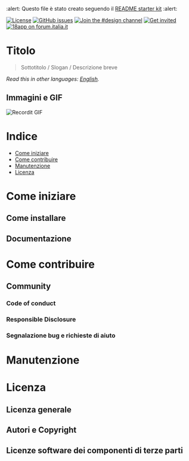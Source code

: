 :alert: Questo file è stato creato seguendo il  [README starter kit](https://github.com/italia/readme-starterkit) :alert:

[![License](https://img.shields.io/github/license/italia/bootstrap-italia.svg)](https://github.com/italia/bootstrap-italia/blob/master/LICENSE)
[![GitHub issues](https://img.shields.io/github/issues/italia/bootstrap-italia.svg)](https://github.com/italia/bootstrap-italia/issues)
[![Join the #design channel](https://img.shields.io/badge/Slack%20channel-%23design-blue.svg)](https://developersitalia.slack.com/messages/C7VPAUVB3/)
[![Get invited](https://slack.developers.italia.it/badge.svg)](https://slack.developers.italia.it/)
[![18app on forum.italia.it](https://img.shields.io/badge/Forum-18app-blue.svg)](https://forum.italia.it/c/18app-carta-docente)

# Titolo

> Sottotitolo / Slogan / Descrizione breve

*Read this in other languages: [English](README.EN.md).*

## Immagini e GIF

![Recordit GIF](http://g.recordit.co/iLN6A0vSD8.gif)

# Indice

- [Come iniziare](#come-iniziare)
- [Come contribuire](#come-contribuire)
- [Manutenzione](#manutenzione)
- [Licenza](#licenza)

# Come iniziare

## Come installare

## Documentazione

# Come contribuire

## Community

### Code of conduct

### Responsible Disclosure

### Segnalazione bug e richieste di aiuto

# Manutenzione 

# Licenza 

## Licenza generale 

## Autori e Copyright

## Licenze software dei componenti di terze parti
